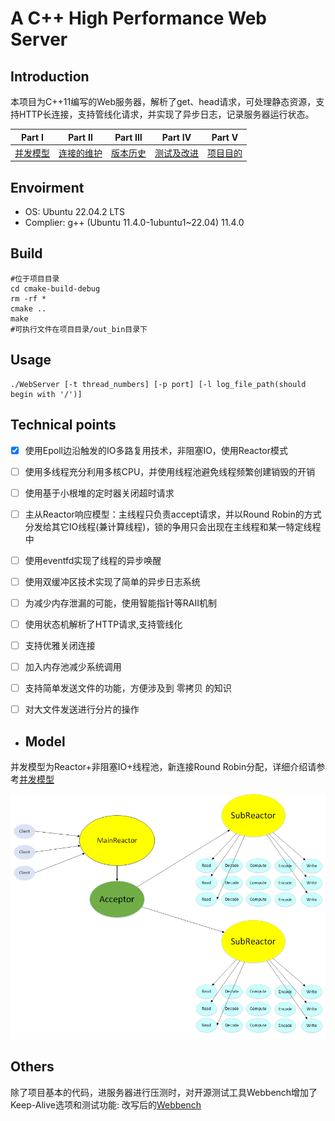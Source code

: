 # A C++ High Performance Web Server

## Introduction

本项目为C++11编写的Web服务器，解析了get、head请求，可处理静态资源，支持HTTP长连接，支持管线化请求，并实现了异步日志，记录服务器运行状态。  

| Part Ⅰ                 | Part Ⅱ                   | Part Ⅲ                 | Part Ⅳ                   | Part Ⅴ                 |
|:----------------------:|:------------------------:|:----------------------:|:------------------------:|:----------------------:|
| [并发模型](./Docs/并发模型.md) | [连接的维护](./Docs/连接的维护.md) | [版本历史](./Docs/版本历史.md) | [测试及改进](./Docs/测试及改进.md) | [项目目的](./Docs/项目目的.md) |

## Envoirment

* OS: Ubuntu 22.04.2 LTS
* Complier: g++ (Ubuntu 11.4.0-1ubuntu1~22.04) 11.4.0

## Build

    #位于项目目录
    cd cmake-build-debug
    rm -rf *
    cmake ..
    make
    #可执行文件在项目目录/out_bin目录下

## Usage

    ./WebServer [-t thread_numbers] [-p port] [-l log_file_path(should begin with '/')]

## Technical points

- [x] 使用Epoll边沿触发的IO多路复用技术，非阻塞IO，使用Reactor模式

- [ ] 使用多线程充分利用多核CPU，并使用线程池避免线程频繁创建销毁的开销

- [ ] 使用基于小根堆的定时器关闭超时请求

- [ ] 主从Reactor响应模型：主线程只负责accept请求，并以Round Robin的方式分发给其它IO线程(兼计算线程)，锁的争用只会出现在主线程和某一特定线程中

- [ ] 使用eventfd实现了线程的异步唤醒

- [ ] 使用双缓冲区技术实现了简单的异步日志系统

- [ ] 为减少内存泄漏的可能，使用智能指针等RAII机制

- [ ] 使用状态机解析了HTTP请求,支持管线化

- [ ] 支持优雅关闭连接

- [ ] 加入内存池减少系统调用

- [ ] 支持简单发送文件的功能，方便涉及到 零拷贝 的知识

- [ ] 对大文件发送进行分片的操作
* ## Model

并发模型为Reactor+非阻塞IO+线程池，新连接Round Robin分配，详细介绍请参考[并发模型](./Docs/并发模型.md)

![](assets/2023-07-31-22-35-47-image.png)

## Others

除了项目基本的代码，进服务器进行压测时，对开源测试工具Webbench增加了Keep-Alive选项和测试功能: 改写后的[Webbench](https://github.com/linyacool/WebBench)
